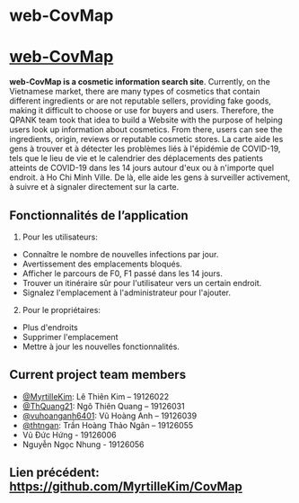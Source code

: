 # web-CovMap

# [web-CovMap](https://thtngan.github.io/web-CovMap/)

**web-CovMap is a cosmetic information search site**. Currently, on the Vietnamese market, there are many types of cosmetics that contain different ingredients or are not reputable sellers, providing fake goods, making it difficult to choose or use for buyers and users. Therefore, the QPANK team took that idea to build a Website with the purpose of helping users look up information about cosmetics. From there, users can see the ingredients, origin, reviews or reputable cosmetic stores.
La carte aide les gens à trouver et à détecter les problèmes liés à l'épidémie de COVID-19, tels que le lieu de vie et le calendrier des déplacements des patients atteints de COVID-19 dans les 14 jours autour d'eux ou à n'importe quel endroit. à Ho Chi Minh Ville. De là, elle aide les gens à surveiller activement, à suivre et à signaler directement sur la carte.

## Fonctionnalités de l’application
1. Pour les utilisateurs:
- Connaître le nombre de nouvelles infections par jour.
- Avertissement des emplacements bloqués.
- Afficher le parcours de F0, F1 passé dans les 14 jours.
- Trouver un itinéraire sûr pour l'utilisateur vers un certain endroit.
- Signalez l'emplacement à l'administrateur pour l'ajouter.
2. Pour le propriétaires:
- Plus d'endroits
- Supprimer l'emplacement
- Mettre à jour les nouvelles fonctionnalités.

## Current project team members
- [@MyrtilleKim](https://github.com/MyrtilleKim): Lê Thiên Kim – 19126022 
- [@ThQuang21](https://github.com/ThQuang21): Ngô Thiên Quang – 19126031 
- [@vuhoanganh6401](https://github.com/vuhoanganh6401): Vũ Hoàng Anh – 19126039 
- [@thtngan](https://github.com/thtngan): Trần Hoàng Thảo Ngân – 19126055 
- Vũ Đức Hứng - 19126006
- Nguyễn Ngọc Nhung - 19126056

## Lien précédent: https://github.com/MyrtilleKim/CovMap
